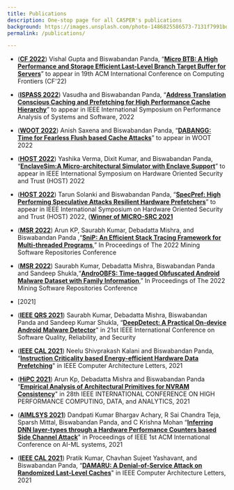 ```yaml
---
title: Publications
description: One-stop page for all CASPER's publications
background: https://images.unsplash.com/photo-1486825586573-7131f7991bdd?auto=format&w=2000
permalink: /publications/

---
```

* (**[CF 2022](https://www.computingfrontiers.org/2022/)**) Vishal Gupta and Biswabandan Panda, “**[Micro BTB: A High Performance and Storage Efficient Last-Level
Branch Target Buffer for Servers](https://www.cse.iitb.ac.in/~biswa/CF2022.pdf)**” to appear in 19th ACM International Conference on Computing Frontiers (CF'22)

* (**[ISPASS 2022](https://ispass.org/ispass2022/)**) Vasudha and Biswabandan Panda, “**[Address Translation Conscious Caching and Prefetching for High Performance Cache Hierarchy](https://www.cse.iitb.ac.in/~biswa/ISPASS22.pdf)**” to appear in IEEE International Symposium on Performance Analysis of Systems and Software, 2022

* (**[WOOT 2022](https://www.ieee-security.org/TC/SP2022/WOOT22/index.html)**) Anish Saxena and Biswabandan Panda, “**[DABANGG: Time for Fearless Flush based Cache Attacks](https://www.cse.iitb.ac.in/~biswa/WOOT22.pdf)**” to appear in WOOT 2022

* (**[HOST 2022](http://www.hostsymposium.org/)**) Yashika Verma, Dixit Kumar, and Biswabandan Panda, “**[EnclaveSim:A Micro-architectural Simulator with Enclave Support](https://www.cse.iitb.ac.in/~biswa/HOST_enclavesim.pdf)**” to appear in IEEE International Symposium on Hardware Oriented Security and Trust (HOST) 2022

* (**[HOST 2022](http://www.hostsymposium.org/)**) Tarun Solanki and Biswabandan Panda, “**[SpecPref: High Performing Speculative Attacks Resilient Hardware Prefetchers](https://www.cse.iitb.ac.in/~biswa/Specpref-final.pdf)**” to appear in IEEE International Symposium on Hardware Oriented Security and Trust (HOST) 2022, (**[Winner of MICRO-SRC 2021](https://www.dropbox.com/s/to1eshh8rq7v5kg/Tarun-MICROSRC.jpg?dl=0)**

* (**[MSR 2022](https://conf.researchr.org/home/msr-2022)**) Arun KP, Saurabh Kumar, Debadatta Mishra, and Biswabandan Panda ,“**[SniP: An Efficient Stack Tracing Framework for Multi-threaded Programs](https://www.cse.iitb.ac.in/~biswa/MSR22-2.pdf)**,” In Proceedings of The 2022 Mining Software Repositories Conference

* (**[MSR 2022](https://conf.researchr.org/home/msr-2022)**)  Saurabh Kumar, Debadatta Mishra, Biswabandan Panda and Sandeep Shukla,“**[AndroOBFS: Time-tagged Obfuscated Android Malware Dataset with Family Information](https://www.cse.iitb.ac.in/~biswa/MSR22-1.pdf)**,” In Proceedings of The 2022 Mining Software Repositories Conference

 * [2021] 

* (**[IEEE QRS 2021](https://qrs21.techconf.org/)**) Saurabh Kumar, Debadatta Mishra, Biswabandan Panda and Sandeep Kumar Shukla, “**[DeepDetect: A Practical On-device Android Malware Detector](https://www.cse.iitb.ac.in/~biswa/QRS2021.pdf)**" in 21st IEEE International Conference on Software Quality, Reliability, and Security

* (**[IEEE CAL 2021](https://www.computer.org/csdl/journal/ca)**) Neelu Shivprakash Kalani and Biswabandan Panda, “**[Instruction Criticality based Energy-efficient
Hardware Data Prefetching](https://www.cse.iitb.ac.in/~biswa/EnergyPref.pdf)**" in IEEE Computer Architecture Letters, 2021

* (**[HiPC 2021](https://hipc.org/)**) Arun Kp, Debadatta Mishra and Biswabandan Panda “**[Empirical Analysis of Architectural Primitives for NVRAM Consistency](https://www.cse.iitb.ac.in/~biswa/HiPC21.pdf)**" in 28th IEEE INTERNATIONAL CONFERENCE ON HIGH PERFORMANCE COMPUTING, DATA, and ANALYTICS, 2021

* (**[AIMLSYS 2021](https://www.aimlsystems.org/2021/)**) Dandpati Kumar Bhargav Achary, R Sai Chandra Teja, Sparsh Mittal, Biswabandan Panda, and C Krishna Mohan “**[Inferring DNN layer-types through a Hardware Performance Counters based Side Channel Attack](https://www.cse.iitb.ac.in/~biswa/AIMLSYS.pdf)**" in Proceedings of IEEE 1st ACM International Conference on AI-ML systems, 2021

* (**[IEEE CAL 2021](https://www.computer.org/csdl/journal/ca)**) Pratik Kumar, Chavhan Sujeet Yashavant, and Biswabandan Panda, “**[DAMARU: A Denial-of-Service Attack on Randomized Last-Level Caches](https://www.cse.iitb.ac.in/~biswa/DAMARU-final.pdf)**" in IEEE Computer Architecture Letters, 2021
